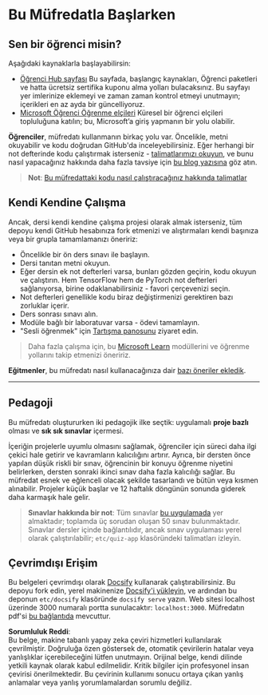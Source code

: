 # Bu Müfredatla Başlarken

## Sen bir öğrenci misin?

Aşağıdaki kaynaklarla başlayabilirsin:

* [Öğrenci Hub sayfası](https://docs.microsoft.com/learn/student-hub?WT.mc_id=academic-77998-cacaste) Bu sayfada, başlangıç kaynakları, Öğrenci paketleri ve hatta ücretsiz sertifika kuponu alma yolları bulacaksınız. Bu sayfayı yer imlerinize eklemeyi ve zaman zaman kontrol etmeyi unutmayın; içerikleri en az ayda bir güncelliyoruz.
* [Microsoft Öğrenci Öğrenme elçileri](https://studentambassadors.microsoft.com?WT.mc_id=academic-77998-cacaste) Küresel bir öğrenci elçileri topluluğuna katılın; bu, Microsoft’a giriş yapmanın bir yolu olabilir.

**Öğrenciler**, müfredatı kullanmanın birkaç yolu var. Öncelikle, metni okuyabilir ve kodu doğrudan GitHub'da inceleyebilirsiniz. Eğer herhangi bir not defterinde kodu çalıştırmak isterseniz - [talimatlarımızı okuyun](./etc/how-to-run.md), ve bunu nasıl yapacağınız hakkında daha fazla tavsiye için [bu blog yazısına](https://soshnikov.com/education/how-to-execute-notebooks-from-github/) göz atın.

> **Not**: [Bu müfredattaki kodu nasıl çalıştıracağınız hakkında talimatlar](/how-to-run.md)

## Kendi Kendine Çalışma

Ancak, dersi kendi kendine çalışma projesi olarak almak isterseniz, tüm depoyu kendi GitHub hesabınıza fork etmenizi ve alıştırmaları kendi başınıza veya bir grupla tamamlamanızı öneririz:

* Öncelikle bir ön ders sınavı ile başlayın.
* Dersi tanıtan metni okuyun.
* Eğer dersin ek not defterleri varsa, bunları gözden geçirin, kodu okuyun ve çalıştırın. Hem TensorFlow hem de PyTorch not defterleri sağlanıyorsa, birine odaklanabilirsiniz - favori çerçevenizi seçin.
* Not defterleri genellikle kodu biraz değiştirmenizi gerektiren bazı zorluklar içerir.
* Ders sonrası sınavı alın.
* Modüle bağlı bir laboratuvar varsa - ödevi tamamlayın.
* "Sesli öğrenmek" için [Tartışma panosunu](https://github.com/microsoft/AI-For-Beginners/discussions) ziyaret edin.

> Daha fazla çalışma için, bu [Microsoft Learn](https://docs.microsoft.com/en-us/users/dmitrysoshnikov-9132/collections/31zgizg2p418yo/?WT.mc_id=academic-77998-cacaste) modüllerini ve öğrenme yollarını takip etmenizi öneririz.

**Eğitmenler**, bu müfredatı nasıl kullanacağınıza dair [bazı öneriler ekledik](/for-teachers.md).

---

## Pedagoji

Bu müfredatı oluştururken iki pedagojik ilke seçtik: uygulamalı **proje bazlı** olması ve **sık sık sınavlar** içermesi.

İçeriğin projelerle uyumlu olmasını sağlamak, öğrenciler için süreci daha ilgi çekici hale getirir ve kavramların kalıcılığını artırır. Ayrıca, bir dersten önce yapılan düşük riskli bir sınav, öğrencinin bir konuyu öğrenme niyetini belirlerken, dersten sonraki ikinci sınav daha fazla kalıcılığı sağlar. Bu müfredat esnek ve eğlenceli olacak şekilde tasarlandı ve bütün veya kısmen alınabilir. Projeler küçük başlar ve 12 haftalık döngünün sonunda giderek daha karmaşık hale gelir.

> **Sınavlar hakkında bir not**: Tüm sınavlar [bu uygulamada](https://red-field-0a6ddfd03.1.azurestaticapps.net/) yer almaktadır; toplamda üç sorudan oluşan 50 sınav bulunmaktadır. Sınavlar dersler içinde bağlantılıdır, ancak sınav uygulaması yerel olarak çalıştırılabilir; `etc/quiz-app` klasöründeki talimatları izleyin.

## Çevrimdışı Erişim

Bu belgeleri çevrimdışı olarak [Docsify](https://docsify.js.org/#/) kullanarak çalıştırabilirsiniz. Bu depoyu fork edin, yerel makinenize [Docsify'i yükleyin](https://docsify.js.org/#/quickstart), ve ardından bu deponun `etc/docsify` klasöründe `docsify serve` yazın. Web sitesi localhost üzerinde 3000 numaralı portta sunulacaktır: `localhost:3000`. Müfredatın pdf'si [bu bağlantıda](../../../../../../etc/pdf/readme.pdf) mevcuttur.

**Sorumluluk Reddi**:  
Bu belge, makine tabanlı yapay zeka çeviri hizmetleri kullanılarak çevrilmiştir. Doğruluğa özen göstersek de, otomatik çevirilerin hatalar veya yanlışlıklar içerebileceğini lütfen unutmayın. Orijinal belge, kendi dilinde yetkili kaynak olarak kabul edilmelidir. Kritik bilgiler için profesyonel insan çevirisi önerilmektedir. Bu çevirinin kullanımı sonucu ortaya çıkan yanlış anlamalar veya yanlış yorumlamalardan sorumlu değiliz.